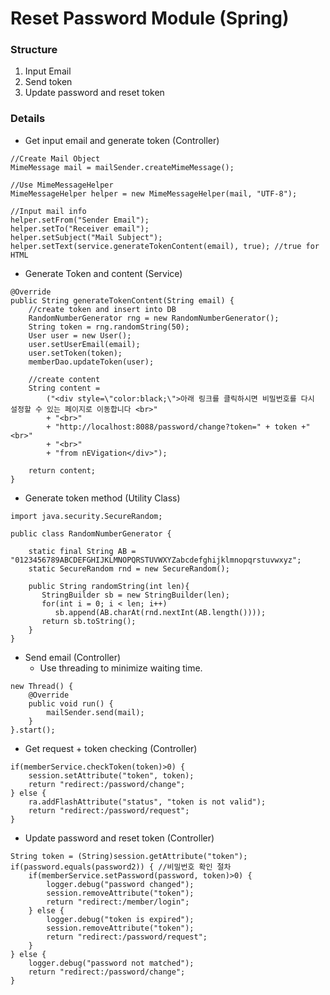 Reset Password Module (Spring)
=====================

### Structure
1. Input Email 
2. Send token 
3. Update password and reset token

### Details
* Get input email and generate token (Controller)
```
//Create Mail Object
MimeMessage mail = mailSender.createMimeMessage();

//Use MimeMessageHelper
MimeMessageHelper helper = new MimeMessageHelper(mail, "UTF-8");

//Input mail info
helper.setFrom("Sender Email");
helper.setTo("Receiver email");
helper.setSubject("Mail Subject");
helper.setText(service.generateTokenContent(email), true); //true for HTML
```

* Generate Token and content (Service)

```
@Override
public String generateTokenContent(String email) {
    //create token and insert into DB
    RandomNumberGenerator rng = new RandomNumberGenerator();
    String token = rng.randomString(50);
    User user = new User();
    user.setUserEmail(email);
    user.setToken(token);
    memberDao.updateToken(user);
    
    //create content
    String content = 
        ("<div style=\"color:black;\">아래 링크를 클릭하시면 비밀번호를 다시 설정할 수 있는 페이지로 이동합니다 <br>"
        + "<br>"
        + "http://localhost:8088/password/change?token=" + token +"<br>"
        + "<br>"
        + "from nEVigation</div>");

    return content;
}
```

* Generate token method (Utility Class)
```
import java.security.SecureRandom;

public class RandomNumberGenerator {
	
	static final String AB = "0123456789ABCDEFGHIJKLMNOPQRSTUVWXYZabcdefghijklmnopqrstuvwxyz";
	static SecureRandom rnd = new SecureRandom();

	public String randomString(int len){
	   StringBuilder sb = new StringBuilder(len);
	   for(int i = 0; i < len; i++)
	      sb.append(AB.charAt(rnd.nextInt(AB.length())));
	   return sb.toString();
	}
}
```

* Send email (Controller)
    * Use threading to minimize waiting time.
```
new Thread() {
    @Override
    public void run() {
        mailSender.send(mail);
    }
}.start();
```

* Get request + token checking (Controller)

```
if(memberService.checkToken(token)>0) {
    session.setAttribute("token", token);
    return "redirect:/password/change";
} else {
    ra.addFlashAttribute("status", "token is not valid");
    return "redirect:/password/request";
}
```

* Update password and reset token (Controller)
```
String token = (String)session.getAttribute("token");
if(password.equals(password2)) { //비밀번호 확인 절차
    if(memberService.setPassword(password, token)>0) {
        logger.debug("password changed");
        session.removeAttribute("token");
        return "redirect:/member/login";
    } else {
        logger.debug("token is expired");
        session.removeAttribute("token");
        return "redirect:/password/request";
    }
} else {
    logger.debug("password not matched");
    return "redirect:/password/change";
}
```
